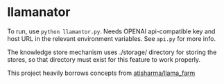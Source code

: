 llamanator
==========

To run, use `python llamantor.py`. Needs OPENAI api-compatible key 
and host URL in the relevant environment variables. See `api.py` for
more info.

The knowledge store mechanism uses ./storage/ directory for storing the
stores, so that directory must exist for this feature to work properly.

This project heavily borrows concepts from [atisharma/llama_farm](https://github.com/atisharma/llama_farm)
